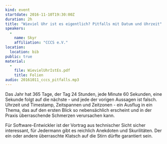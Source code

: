 ```yaml
---
kind: event
startdate: 2016-11-10T19:30:00Z
duration: 2h
title: "Wieviel Uhr ist es eigentlich? Pitfalls mit Datum und Uhrzeit"
speakers:
  -
    name: Skyr
    affiliation: "CCCS e.V."
location:
  location: bib
public: true
material:
  -
    file: WievielUhrIstEs.pdf
    title: Folien
audio: 20161011_cccs_pitfalls.mp3
---
```

Das Jahr hat 365 Tage, der Tag 24 Stunden, jede Minute 60 Sekunden, eine
Sekunde folgt auf die nächste - und jede der vorigen Aussagen ist
falsch. Uhrzeit und Timestamp, Zeitspannen und Zeitzonen - ein Ausflug
in ein Thema, das auf den ersten Blick so nebensächlich erscheint und in
der Praxis überraschende Schmerzen verursachen kann.

Für Software-Entwickler ist der Vortrag aus technischer Sicht sicher
interessant, für Jedermann gibt es reichlich Anekdoten und
Skurilitäten. Der ein oder andere überraschte Klatsch auf die Stirn
dürfte garantiert sein.

